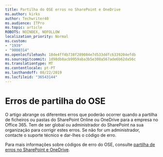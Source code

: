 ```yaml
---
title: Partilha do OSE erros no SharePoint e OneDrive
ms.author: kirks
author: Techwriter40
ms.audience: ITPro
ms.topic: article
ROBOTS: NOINDEX, NOFOLLOW
localization_priority: Normal
ms.custom:
- "1939"
- "9000314"
ms.openlocfilehash: 18de4ff4b738f289084e7d533ddfc6339204efdb
ms.sourcegitcommit: 1d98db8acb9959aba3b5e308a567ade6b62da56c
ms.translationtype: MT
ms.contentlocale: pt-PT
ms.lasthandoff: 08/22/2019
ms.locfileid: "36543144"
---
```

# <a name="ose-sharing-errors"></a>Erros de partilha do OSE

O artigo abrange os diferentes erros que poderão ocorrer quando a partilha de ficheiros ou pastas do SharePoint Online ou OneDrive para a empresa no Office 365. Tem de ser global ou administrador do SharePoint na sua organização para corrigir estes erros. Se não for um administrador, contacte o suporte técnico e dar-lhes o código de erro.

Para mais informações sobre códigos de erro do OSE, consulte [partilha de erros no SharePoint e OneDrive](https://docs.microsoft.com/sharepoint/sharepoint-onedrive-error-message).
